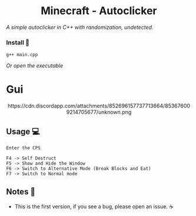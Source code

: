 <h1 align="center"> Minecraft - Autoclicker </h1
  
_A simple autoclicker in C++ with randomization, undetected._
  
### Install 🔧
```
g++ main.cpp
```
_Or open the executable_

# Gui
  <p align=center>
      <image> https://cdn.discordapp.com/attachments/852696157737713664/853676009214705677/unknown.png
  <p/>

  
## Usage 💻
```
Enter the CPS

F4 -> Self Destruct
F5 -> Show and Hide the Window
F6 -> Switch to Alternative Mode (Break Blocks and Eat)
F7 -> Switch to Normal mode
```
  
## Notes 📝
* This is the first version, if you see a bug, please open an issue. ☕ 
